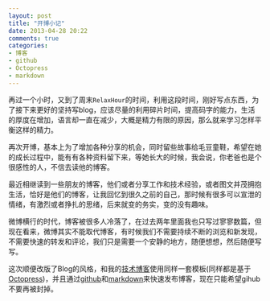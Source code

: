```yaml
---
layout: post
title: "开博小记"
date: 2013-04-28 20:22
comments: true
categories: 
- 博客
- github
- Octopress
- markdown
---
```


再过一个小时，又到了周末`RelaxHour`的时间，利用这段时间，刚好写点东西，为了接下来更好的坚持写blog，应该尽量的利用碎片时间，提高码字的能力，生活的厚度在增加，语言却一直在减少，大概是精力有限的原因，那么就来学习怎样平衡这样的精力。

再次开博，基本上为了增加各种分享的机会，同时留些故事给毛豆童鞋，希望在她的成长过程中，能有有各种资料留下来，等她长大的时候，我会说，你老爸也是个很感性的人，不信去读他的博客。

最近相继读到一些朋友的博客，他们或者分享工作和技术经验，或者图文并茂拥抱生活，恰好是他们的博客，让我回忆到很久之前的自己，那时候有很多可以宣泄的情绪，有激烈或者挣扎的思绪，后来就变的务实，变的没有趣味。

微博横行的时代，博客被很多人冷落了，在过去两年里面我也只写过寥寥数篇，但现在看来，微博其实不能取代博客，有时候我们不需要持续不断的浏览和新发现，不需要快速的转发和评论，我们只是需要一个安静的地方，随便想想，然后随便写写。

这次顺便改版了Blog的风格，和我的[技术博客]使用同样一套模板(同样都是基于[Octopress])，并且通过[github]和[markdown]来快速发布博客，现在只能希望gihub不要再被封掉。

[技术博客]: http://tech.wangyaodi.com
[Octopress]: http://octopress.org
[github]: http://github.com
[markdown]: http://daringfireball.net/projects/markdown/syntax
